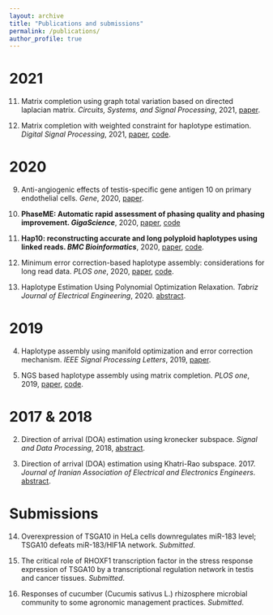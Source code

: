 ```yaml
---
layout: archive
title: "Publications and submissions"
permalink: /publications/
author_profile: true
---
```



# 2021

11. Matrix completion using graph total variation based on directed laplacian matrix. *Circuits, Systems, and Signal Processing*, 2021, [paper](https://link.springer.com/article/10.1007/s00034-020-01613-5).

10. Matrix completion with weighted constraint for haplotype estimation. *Digital Signal Processing*, 2021, [paper](https://www.sciencedirect.com/science/article/pii/S1051200420302256), [code](https://github.com/smajidian/WeightedMC).

# 2020

9. Anti-angiogenic effects of testis-specific gene antigen 10 on primary endothelial cells. *Gene*, 2020, [paper](https://www.sciencedirect.com/science/article/pii/S0378111920305254).

8. **PhaseME: Automatic rapid assessment of phasing quality and phasing improvement. *GigaScience***, 2020, [paper](https://academic.oup.com/gigascience/article/9/7/giaa078/5875849), [code](https://github.com/smajidian/phaseme)

7. **Hap10: reconstructing accurate and long polyploid haplotypes using linked reads. *BMC Bioinformatics***, 2020, [paper](https://bmcbioinformatics.biomedcentral.com/articles/10.1186/s12859-020-03584-5),  [code](https://github.com/smajidian/Hap10).

6. Minimum error correction-based haplotype assembly: considerations for long read data. *PLOS one*, 2020, [paper](https://arxiv.org/abs/1803.05019v2), [code](https://github.com/smajidian/MEC).

5. Haplotype Estimation Using Polynomial Optimization Relaxation. *Tabriz Journal of Electrical Engineering*, 2020. [abstract](https://tjee.tabrizu.ac.ir/article_10974_en.html).

# 2019

4. Haplotype assembly using manifold optimization and error correction mechanism. *IEEE Signal Processing Letters*, 2019, [paper](https://ieeexplore.ieee.org/document/8686170).

3. NGS based haplotype assembly using matrix completion. *PLOS one*, 2019, [paper](https://journals.plos.org/plosone/article?id=10.1371/journal.pone.0214455), [code](https://github.com/smajidian/HapMC).

# 2017 & 2018
2. Direction of arrival (DOA) estimation using kronecker subspace. *Signal and Data Processing*, 2018, [abstract](http://dx.doi.org/10.29252/jsdp.15.1.29).


1. Direction of arrival (DOA) estimation using Khatri-Rao subspace. 2017. *Journal of Iranian Association of Electrical and Electronics Engineers*. [abstract](http://jiaeee.com/article-1-386-en.html).

# Submissions

14. Overexpression of TSGA10 in HeLa cells downregulates miR-183 level; TSGA10 defeats miR-183/HIF1A network. *Submitted*.

13. The critical role of RHOXF1 transcription factor in the stress response expression of TSGA10 by a transcriptional regulation network in testis and cancer tissues. *Submitted*.

12. Responses of cucumber (Cucumis sativus L.) rhizosphere microbial community to some agronomic management practices. *Submitted*.
